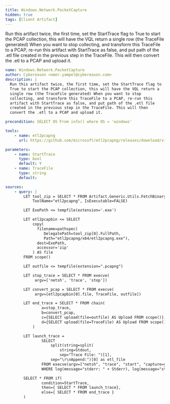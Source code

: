 ```yaml
---
title: Windows.Network.PacketCapture
hidden: true
tags: [Client Artifact]
---
```


Run this artifact twice, the first time, set the StartTrace flag to
True to start the PCAP collection, this will have the VQL return a
single row (the TraceFile generated) When you want to stop
collecting, and transform this TraceFile to a PCAP, re-run this
artifact with StartTrace as false, and put path of the .etl file
created in the previous step in the TraceFile. This will then
convert the .etl to a PCAP and upload it.


```yaml
name: Windows.Network.PacketCapture
author: Cybereason <omer.yampel@cybereason.com>
description: |
  Run this artifact twice, the first time, set the StartTrace flag to
  True to start the PCAP collection, this will have the VQL return a
  single row (the TraceFile generated) When you want to stop
  collecting, and transform this TraceFile to a PCAP, re-run this
  artifact with StartTrace as false, and put path of the .etl file
  created in the previous step in the TraceFile. This will then
  convert the .etl to a PCAP and upload it.

precondition: SELECT OS From info() where OS = 'windows'

tools:
    - name: etl2pcapng
      url: https://github.com/microsoft/etl2pcapng/releases/download/v1.4.0/etl2pcapng.zip

parameters:
    - name: StartTrace
      type: bool
      default: Y
    - name: TraceFile
      type: string
      default:

sources:
    - query: |
        LET tool_zip = SELECT * FROM Artifact.Generic.Utils.FetchBinary(
            ToolName="etl2pcapng", IsExecutable=FALSE)

        LET ExePath <= tempfile(extension='.exe')

        LET etl2pcapbin <= SELECT
            copy(
              filename=pathspec(
                 DelegatePath=tool_zip[0].FullPath,
                 Path="etl2pcapng/x64/etl2pcapng.exe"),
              dest=ExePath,
              accessor='zip'
            ) AS file
        FROM scope()

        LET outfile <= tempfile(extension=".pcapng")

        LET stop_trace = SELECT * FROM execve(
             argv=['netsh', 'trace', 'stop'])

        LET convert_pcap = SELECT * FROM execve(
             argv=[etl2pcapbin[0].file, TraceFile, outfile])

        LET end_trace = SELECT * FROM chain(
                a=stop_trace,
                b=convert_pcap,
                c={SELECT upload(file=outfile) AS Upload FROM scope()},
                d={SELECT upload(file=TraceFile) AS Upload FROM scope()}
            )

        LET launch_trace =
                SELECT
                    split(string=split(
                        string=Stdout,
                        sep="Trace File: ")[1],
                    sep="\r\nAppend:")[0] as etl_file
                FROM execve(argv=["netsh", "trace", "start", "capture=yes"])
                WHERE log(message="stderr: " + Stderr), log(message="stdout: " + Stdout)

        SELECT * FROM if(
                condition=StartTrace,
                then={ SELECT * FROM launch_trace},
                else={ SELECT * FROM end_trace }
        )

```
